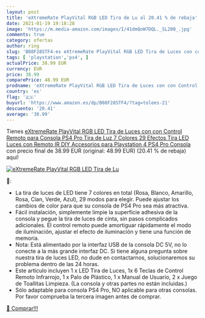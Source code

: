 ```yaml
---
layout: post
title: 'eXtremeRate PlayVital RGB LED Tira de Lu al 20.41 % de rebaja'
date: 2021-01-19 19:18:28
image: 'https://m.media-amazon.com/images/I/41dmQoW7DQL._SL200_.jpg'
comments: true
category: ofertas
author: ring
slug: 'B08F28STF4-es eXtremeRate PlayVital RGB LED Tira de Luces con con...'
tags: [ 'playstation','ps4', ]
actualPrice: 38.99 EUR
currency: EUR
price: 38.99
comparePrice: 48.99 EUR
prodname: 'eXtremeRate PlayVital RGB LED Tira de Luces con con Control Remoto para Consola PS4 Pro Tira de Luz 7 Colores 29 Efectos Tira LED Luces con Remoto IR DIY Accesorios para Playstation 4 PS4 Pro Consola'
country: 'es'
flag: '🇪🇸'
buyurl: 'https://www.amazon.es/dp/B08F28STF4/?tag=tolees-21'
descuento: '20.41'
average: '38.99'
---
```


Tienes [eXtremeRate PlayVital RGB LED Tira de Luces con con Control Remoto para Consola PS4 Pro Tira de Luz 7 Colores 29 Efectos Tira LED Luces con Remoto IR DIY Accesorios para Playstation 4 PS4 Pro Consola](https://www.amazon.es/dp/B08F28STF4/?tag=tolees-21) con precio final de  38.99 EUR (original: 48.99 EUR) (20.41 %  de rebaja) aqui!

[![eXtremeRate PlayVital RGB LED Tira de Lu](https://m.media-amazon.com/images/I/41dmQoW7DQL._SL200_.jpg)](https://www.amazon.es/dp/B08F28STF4/?tag=tolees-21)

🔎:

- La tira de luces de LED tiene 7 colores en total (Rosa, Blanco, Amarillo, Rosa, Cian, Verde, Azul), 29 modos para elegir. Puede ajustar los cambios de color para que su consola de PS4 Pro sea más atractiva.
- Fácil instalación, simplemente limpie la superficie adhesiva de la consola y pegue la tira de luces de cinta, sin pasos complicados adicionales. El control remoto puede amortiguar rápidamente el modo de iluminación, ajustar el efecto de iluminación y tiene una función de memoria.
- Nota: Está alimentado por la interfaz USB de la consola DC 5V, no lo conecte a la más grande interfaz DC. Si tiene alguna pregunta sobre nuestra tira de luces LED, no dude en contactarnos, solucionaremos su problema dentro de las 24 horas.
- Este artículo incluyen 1 x LED Tira de Luces, 1x 6 Teclas de Control Remoto Infrarrojo, 1 x Palo de Plástico, 1 x Manual de Usuario, 2 x Juego de Toallitas Limpieza. (La consola y otras partes no están incluidas.)
- Sólo adaptable para consola PS4 Pro, NO aplicable para otras consolas. Por favor comprueba la tercera imagen antes de comprar.

[🛒 Comprar!!!](https://www.amazon.es/dp/B08F28STF4/?tag=tolees-21)
